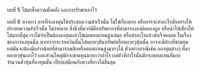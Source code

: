 บทที่ 5 ได้มาซึ่งความมั่งคลั่ง เเละการรักษาเอาไว้


บทที่ 6 หางยาว 
การที่จะลงทุนให้ประสบความสำเร็จนั้น ไม่ใช่เรื่องยาก หรือการจะทำอะไรสักอย่างให้ประสบความสำเร็จนั้น ไม่ง่ายดาย สิ่งนึงที่ควรมีคือทรัพยากรที่สามารถงองผิดลองถูก หรือนำไปเสี่ยงให้ได้มากที่สุด เราไม่จำเป็นต้องลงทุนเเล้วได้ผลตอบเเทนสูงเสมอ หรือทำอะไรเเล้วสำเร็จตลอด ในเรื่องของการลงทุนนั้น หากเรากระจายเงินนั้นไปหลายๆสินทรัพย์หรือหลายๆหุ้นนั้น อาจจะมีบ้างที่ขาดทุน เเต่มันจะต้องมีอย่างน้อยที่สามารถพลิกหรือตอบเเทนสูงมากๆได้ ตัวอย่างกรณีเช่น กองทุนต่างๆ ที่ลงหลายๆหุ้นเอาไว้ เเละส่วนใหญ่มักจะขาดทุนมากกว่ากำไร เเต่ตัวที่กำไรนั้นมักจะตอบเเทนที่มาก จำนวนตัวหุ้นที่ลงทุนนั้น เปียบเสมือนกับหางที่ยาวไม่สิ้นสุด 